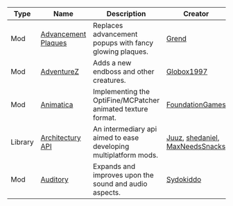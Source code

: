 | Type | Name | Description | Creator | Version |
| ---- | ---- | ----------- | ------- | ------- |
| Mod | [Advancement Plaques](https://modrinth.com/mod/advancement-plaques) | Replaces advancement popups with fancy glowing plaques. | [Grend](https://modrinth.com/user/Grend) | >0.1.1 |
| Mod | [AdventureZ](https://modrinth.com/mod/adventurez) | Adds a new endboss and other creatures. | [Globox1997](https://modrinth.com/user/Globox1997) | >0.1.1 |
| Mod | [Animatica](https://modrinth.com/mod/animatica) | Implementing the OptiFine/MCPatcher animated texture format. | [FoundationGames](https://modrinth.com/user/FoundationGames) | >0.1.1 |
| Library | [Architectury API](https://modrinth.com/mod/architectury-api) | An intermediary api aimed to ease developing multiplatform mods. | [Juuz](https://modrinth.com/user/Juuz), [shedaniel](https://modrinth.com/user/shedaniel), [MaxNeedsSnacks](https://modrinth.com/user/MaxNeedsSnacks) | >0.1.1 |
| Mod | [Auditory](https://modrinth.com/mod/auditory) | Expands and improves upon the sound and audio aspects. | [Sydokiddo](https://modrinth.com/user/Sydokiddo) | >0.1.1 |

